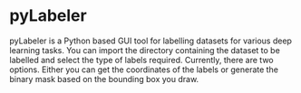 # pyLabeler
pyLabeler is a Python based GUI tool for labelling datasets for various deep learning tasks. 
You can import the directory containing the dataset to be labelled and select the type of labels required. Currently, there are two options. Either you can get the coordinates of the labels or generate the binary mask based on the bounding box you draw.
